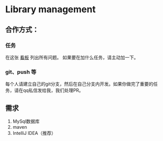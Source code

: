 # Library management

## 合作方式：
### 任务
在这张 [看板](https://github.com/darknessest/Library_Management/projects/1) 列出所有问题。
如果要在加什么任务，请主动加一下。

### git、push 等
每个人请建立自己的git分支，然后在自己分支内开发。如果你做完了重要的任务，请在qq私信发给我，我们处理PR。

## 需求
1. MySql数据库
2. maven
3. IntelliJ IDEA（推荐）

